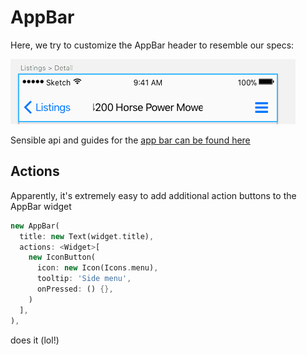 # AppBar

Here, we try to customize the AppBar header to resemble our specs:

![](./ch08/app-bar-header.png)

Sensible api and guides for the [app bar can be found here](https://docs.flutter.io/flutter/material/AppBar-class.html)

## Actions

Apparently, it's extremely easy to add additional action buttons to the AppBar widget

```dart
new AppBar(
  title: new Text(widget.title),
  actions: <Widget>[
    new IconButton(
      icon: new Icon(Icons.menu),
      tooltip: 'Side menu',
      onPressed: () {},
    )
  ],
),
```

does it (lol!)